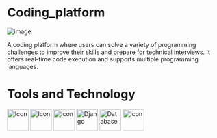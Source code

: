 # Coding_platform
![image](https://github.com/user-attachments/assets/3f4f9138-bf9e-4f00-abf3-1415a8bbaecf)

A coding platform where users can solve a variety of programming challenges to improve their skills and prepare for technical interviews. It offers real-time code execution and supports multiple programming languages.

# Tools and Technology

<img src="https://github.com/user-attachments/assets/a3b18a7c-4410-45ff-aab0-d6adefda359b" width="50" height="50" alt="Icon">
<img src="https://github.com/user-attachments/assets/5e5a9eda-e04c-4f1d-9050-ecefff416a73" width="50" height="50" alt="Icon">
<img src="https://github.com/user-attachments/assets/fc549eb2-89bc-4afa-84bf-859ca84cd4b5" width="50" height="50" alt="Icon">
<img src="[https://github.com/user-attachments/assets/aa1c4653-ba74-4572-a7f4-f8744d5a6e5a](https://github.com/user-attachments/assets/5ed335a6-3531-46e4-966a-0596dc45870d)" width="50" height="50" alt="Django">
<img src="https://github.com/user-attachments/assets/c168e726-8900-45ff-b32a-3ece8e3209ed" width="50" height="50" alt="Database">
<img src="https://github.com/user-attachments/assets/9ae39c57-9d78-492e-8185-5143b9a2383e" width="50" height="50" alt="Icon">

